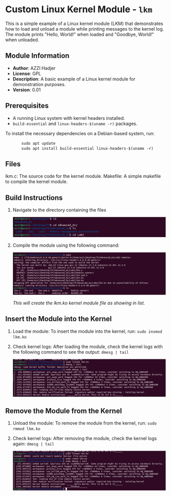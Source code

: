 # Custom Linux Kernel Module - `lkm`

This is a simple example of a Linux kernel module (LKM) that demonstrates how to load and unload a module while printing messages to the kernel log. The module prints "Hello, World!" when loaded and "Goodbye, World!" when unloaded.

## Module Information

- **Author**: AZZI Hadjer
- **License**: GPL
- **Description**: A basic example of a Linux kernel module for demonstration purposes.
- **Version**: 0.01

## Prerequisites

- A running Linux system with kernel headers installed.
- `build-essential` and `linux-headers-$(uname -r)` packages.


To install the necessary dependencies on a Debian-based system, run:

       
           sudo apt update
           sudo apt install build-essential linux-headers-$(uname -r)


## Files

lkm.c: The source code for the kernel module.
Makefile: A simple makefile to compile the kernel module.

## Build Instructions
1. Navigate to the directory containing the files
   
   ![navigate to dir ](images/acc_path.png)

2. Compile the module using the following command:
 
    ![make command ](images/make.png)

   *This will create the lkm.ko kernel module file as showing in list.*

## Insert the Module into the Kernel
1. Load the module: To insert the module into the kernel, run: `sudo insmod lkm.ko`
2. Check kernel logs: After loading the module, check the kernel logs 
    with the following command to see the output:  `dmesg | tail `


    ![make command ](images/insmod.png)

## Remove the Module from the Kernel
1. Unload the module: To remove the module from the kernel, run:  `sudo rmmod lkm.ko`
2. Check kernel logs: After removing the module, check the kernel logs 
    again:   `dmesg | tail `
   
    ![make command ](images/rmmod.png)


   
   







